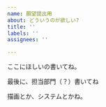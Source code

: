 ```yaml
---
name: 願望提出用
about: どういうのが欲しい?
title: ''
labels: ''
assignees: ''

---
```


ここにほしいの書いてね。

最後に、担当部門（？）書いてね

描画とか、システムとかね。
